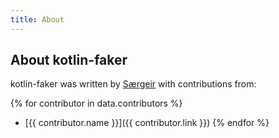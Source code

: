 ```yaml
---
title: About
---
```


## About kotlin-faker

kotlin-faker was written by [Særgeir](https://github.com/serpro69) with contributions from:

{% for contributor in data.contributors %}
* [{{ contributor.name }}]({{ contributor.link }})
{% endfor %}
